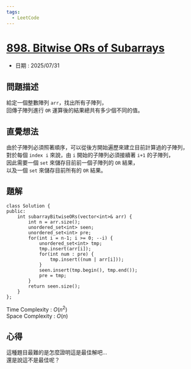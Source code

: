 ```yaml
---
tags:
  - LeetCode
---
```


# [898. Bitwise ORs of Subarrays](https://leetcode.com/problems/bitwise-ors-of-subarrays/description/)  

+ 日期 : 2025/07/31  

## 問題描述  

給定一個整數陣列 `arr`，找出所有子陣列，  
回傳子陣列進行 `OR` 運算後的結果總共有多少個不同的值。  

## 直覺想法  

由於子陣列必須照著順序，可以從後方開始遍歷來建立目前計算過的子陣列，  
對於每個 `index i` 來說，由 `i` 開始的子陣列必須接續著 `i+1` 的子陣列，  
因此需要一個 `set` 來儲存目前前一個子陣列的 `OR` 結果，  
以及一個 `set` 來儲存目前所有的 `OR` 結果。  

## 題解  

```cpp=
class Solution {
public:
    int subarrayBitwiseORs(vector<int>& arr) {
        int n = arr.size();
        unordered_set<int> seen;
        unordered_set<int> pre;
        for(int i = n-1; i >= 0; --i) {
            unordered_set<int> tmp;
            tmp.insert(arr[i]);
            for(int num : pre) {
                tmp.insert((num | arr[i]));
            }
            seen.insert(tmp.begin(), tmp.end());
            pre = tmp;
        }
        return seen.size();
    }
};
```

Time Complexity : $O(n^2)$  
Space Complexity : $O(n)$  

## 心得  

這種題目最難的是怎麼證明這是最佳解吧...  
還是說這不是最佳呢？  
